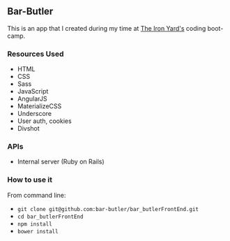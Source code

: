## Bar-Butler

This is an app that I created during my time at [The Iron Yard's](http://theironyard.com/locations/atlanta/) coding boot-camp.

### Resources Used
  * HTML
  * CSS
  * Sass
  * JavaScript
  * AngularJS
  * MaterializeCSS
  * Underscore
  * User auth, cookies
  * Divshot
  
 ### APIs
  * Internal server (Ruby on Rails)
  
### How to use it

From command line:
  * `git clone git@github.com:bar-butler/bar_butlerFrontEnd.git`
  * `cd bar_butlerFrontEnd`
  * `npm install`
  * `bower install` 
  
  
